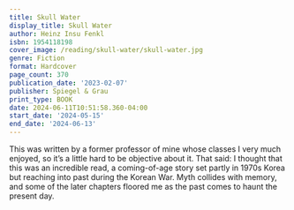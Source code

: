 ```yaml
---
title: Skull Water
display_title: Skull Water
author: Heinz Insu Fenkl
isbn: 1954118198
cover_image: /reading/skull-water/skull-water.jpg
genre: Fiction
format: Hardcover
page_count: 370
publication_date: '2023-02-07'
publisher: Spiegel & Grau
print_type: BOOK
date: 2024-06-11T10:51:58.360-04:00
start_date: '2024-05-15'
end_date: '2024-06-13'
---
```


This was written by a former professor of mine whose classes I very much enjoyed, so it’s a little hard to be objective about it. That said: I thought that this was an incredible read, a coming-of-age story set partly in 1970s Korea but reaching into past during the Korean War. Myth collides with memory, and some of the later chapters floored me as the past comes to haunt the present day.